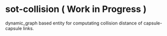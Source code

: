 sot-collision ( Work in Progress )
=============
dynamic_graph based entity for computating collision distance of capsule-capsule links.







